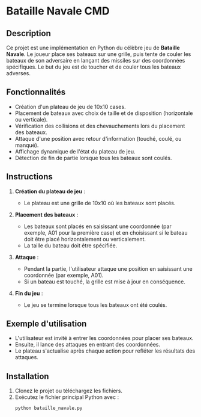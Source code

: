 # Bataille Navale CMD

## Description
Ce projet est une implémentation en Python du célèbre jeu de **Bataille Navale**. Le joueur place ses bateaux sur une grille, puis tente de couler les bateaux de son adversaire en lançant des missiles sur des coordonnées spécifiques. Le but du jeu est de toucher et de couler tous les bateaux adverses.

## Fonctionnalités
- Création d'un plateau de jeu de 10x10 cases.
- Placement de bateaux avec choix de taille et de disposition (horizontale ou verticale).
- Vérification des collisions et des chevauchements lors du placement des bateaux.
- Attaque d'une position avec retour d'information (touché, coulé, ou manqué).
- Affichage dynamique de l'état du plateau de jeu.
- Détection de fin de partie lorsque tous les bateaux sont coulés.

## Instructions

1. **Création du plateau de jeu** :
   - Le plateau est une grille de 10x10 où les bateaux sont placés.
   
2. **Placement des bateaux** :
   - Les bateaux sont placés en saisissant une coordonnée (par exemple, A01 pour la première case) et en choisissant si le bateau doit être placé horizontalement ou verticalement.
   - La taille du bateau doit être spécifiée.

3. **Attaque** :
   - Pendant la partie, l'utilisateur attaque une position en saisissant une coordonnée (par exemple, A01).
   - Si un bateau est touché, la grille est mise à jour en conséquence.

4. **Fin du jeu** :
   - Le jeu se termine lorsque tous les bateaux ont été coulés.

## Exemple d'utilisation

- L'utilisateur est invité à entrer les coordonnées pour placer ses bateaux.
- Ensuite, il lance des attaques en entrant des coordonnées.
- Le plateau s'actualise après chaque action pour refléter les résultats des attaques.


## Installation

1. Clonez le projet ou téléchargez les fichiers.
2. Exécutez le fichier principal Python avec :
   ```bash
   python bataille_navale.py